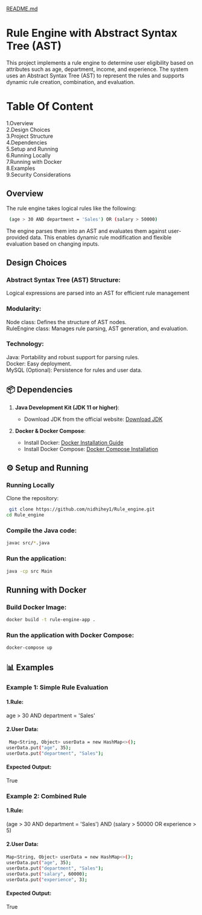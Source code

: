 [README.md](https://github.com/user-attachments/files/17449362/README.md)

# Rule Engine with Abstract Syntax Tree (AST)

This project implements a rule engine to determine user eligibility based on attributes such as age, department, income, and experience. The system uses an Abstract Syntax Tree (AST) to represent the rules and supports dynamic rule creation, combination, and evaluation.

# Table Of Content

1.Overview    
2.Design Choices  
3.Project Structure   
4.Dependencies    
5.Setup and Running       
6.Running Locally     
7.Running with Docker     
8.Examples    
9.Security Considerations



## Overview

The rule engine takes logical rules like the following:

```bash
 (age > 30 AND department = 'Sales') OR (salary > 50000)

```
The engine parses them into an AST and evaluates them against user-provided data. This enables dynamic rule modification and flexible evaluation based on changing inputs.

## Design Choices

### Abstract Syntax Tree (AST) Structure:      
Logical expressions are parsed into an AST for efficient rule management

### Modularity:     
Node class: Defines the structure of AST nodes.     
RuleEngine class: Manages rule parsing, AST generation, and evaluation.     
### Technology:
Java: Portability and robust support for parsing rules.     
Docker: Easy deployment.    
MySQL (Optional): Persistence for rules and user data.

## 📦 Dependencies

1. **Java Development Kit (JDK 11 or higher)**:  
   - Download JDK from the official website: [Download JDK](https://www.oracle.com/java/technologies/javase-downloads.html)

2. **Docker & Docker Compose**:  
   - Install Docker: [Docker Installation Guide](https://docs.docker.com/get-docker/)
   - Install Docker Compose: [Docker Compose Installation](https://docs.docker.com/compose/install/)
   

## ⚙️ Setup and Running

### Running Locally
Clone the repository:

```bash
 git clone https://github.com/nidhihey1/Rule_engine.git
cd Rule_engine
```
### Compile the Java code:
```bash
javac src/*.java

```
 ### Run the application:
```bash
java -cp src Main

```
## Running with Docker
### Build Docker Image:

```bash
docker build -t rule-engine-app .
```
### Run the application with Docker Compose:
```bash
docker-compose up
```



## 📊 Examples
### Example 1: Simple Rule Evaluation

#### 1.Rule:     
 age > 30 AND department = 'Sales'   
#### 2.User Data:
```bash
 Map<String, Object> userData = new HashMap<>();
userData.put("age", 35);
userData.put("department", "Sales");
```
#### Expected Output:    
 True
 ### Example 2: Combined Rule

#### 1.Rule:     
 (age > 30 AND department = 'Sales') AND (salary > 50000 OR experience > 5)
#### 2.User Data:
```bash
Map<String, Object> userData = new HashMap<>();
userData.put("age", 35);
userData.put("department", "Sales");
userData.put("salary", 60000);
userData.put("experience", 3);

```
#### Expected Output:    
 True
 
 
